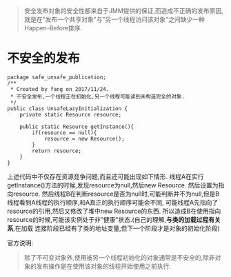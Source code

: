 >安全发布对象的安全性都来自于JMM提供的保证,而造成不正确的发布原因,就是在"发布一个共享对象"与"另一个线程访问该对象"之间缺少一种Happen-Before排序.

# 不安全的发布


```
package safe_unsafe_publication;
/**
 * Created by fang on 2017/11/24.
 * 不安全发布,一个线程正在初始化,另一个线程可能读到未构造完全的对象.
 */
public class UnsafeLazyInitialization {
    private static Resource resource;

    public static Resource getInstance(){
        if(resource == null){
            resource = new Resource();
        }
        return resource;
    }
}

```
上述代码中不仅存在资源竞争问题,而且还可能出现如下情形.
线程A在实行getInstance()方法的时候,发现resource为null,然后new Resource.
然后设置为指向resource. 然后线程B在判断resource是否为null时,可能判断并不为null,但是B线程看到A线程的执行顺序,和A真正的执行顺序可能会不同,
可能线程A先指向了resource的引用,然后又修改了堆中new Resource的东西.
所以造成B在使用指向resource的时候,可能该实例处于非"健康"状态.(自己的理解,**与类的加载过程有关系**,在加载 连接阶段已经有了类的地址变量,但下一个阶段才是对象的初始化阶段)

官方说明:
>除了不可变对象外,使用被另一个线程初始化的对象通常是不安全的,除非对象的发布操作是在使用该对象的线程开始使用之前执行.



